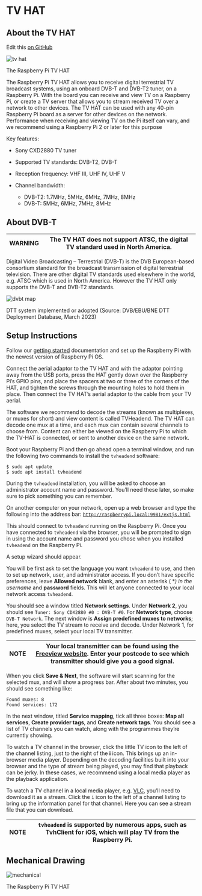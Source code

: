 # TV HAT

## About the TV HAT

Edit this [on GitHub](https://github.com/raspberrypi/documentation/blob/develop/documentation/asciidoc/accessories/tv-hat/about-tv-hat.adoc)

![tv hat](https://www.raspberrypi.com/documentation/accessories/images/tv-hat.jpg?hash=730bd0d2ac75a67e833015c7b116f6fd)

The Raspberry Pi TV HAT

The Raspberry Pi TV HAT allows you to receive digital terrestrial TV broadcast systems, using an onboard DVB-T and DVB-T2 tuner, on a Raspberry Pi. With the board you can receive and view TV on a Raspberry Pi, or create a TV server that allows you to stream received TV over a network to other devices. The TV HAT can be used with any 40-pin Raspberry Pi board as a server for other devices on the network. Performance when receiving and viewing TV on the Pi itself can vary, and we recommend using a Raspberry Pi 2 or later for this purpose

Key features:

* Sony CXD2880 TV tuner
* Supported TV standards: DVB-T2, DVB-T
* Reception frequency: VHF III, UHF IV, UHF V
* Channel bandwidth:

  * DVB-T2: 1.7MHz, 5MHz, 6MHz, 7MHz, 8MHz
  * DVB-T: 5MHz, 6MHz, 7MHz, 8MHz

## About DVB-T

| WARNING | The TV HAT does not support ATSC, the digital TV standard used in North America. |
| --------- | ---------------------------------------------------------------------------------- |

Digital Video Broadcasting – Terrestrial (DVB-T) is the DVB European-based consortium standard for the broadcast transmission of digital terrestrial television. There are other digital TV standards used elsewhere in the world, e.g. ATSC which is used in North America. However the TV HAT only supports the DVB-T and DVB-T2 standards.

![dvbt map](https://www.raspberrypi.com/documentation/accessories/images/dvbt-map.png?hash=386dfab1bde2bdb5ead483d93e873ee7)

DTT system implemented or adopted (Source: DVB/EBU/BNE DTT Deployment Database, March 2023)

## Setup Instructions

Follow our [getting started](https://www.raspberrypi.com/documentation/computers/getting-started.html) documentation and set up the Raspberry Pi with the newest version of Raspberry Pi OS.

Connect the aerial adaptor to the TV HAT and with the adaptor pointing away from the USB ports, press the HAT gently down over the Raspberry Pi’s GPIO pins, and place the spacers at two or three of the corners of the HAT, and tighten the screws through the mounting holes to hold them in place. Then connect the TV HAT’s aerial adaptor to the cable from your TV aerial.

The software we recommend to decode the streams (known as multiplexes, or muxes for short) and view content is called TVHeadend. The TV HAT can decode one mux at a time, and each mux can contain several channels to choose from. Content can either be viewed on the Raspberry Pi to which the TV-HAT is connected, or sent to another device on the same network.

Boot your Raspberry Pi and then go ahead open a terminal window, and run the following two commands to install the `tvheadend` software:

```
$ sudo apt update
$ sudo apt install tvheadend
```

During the `tvheadend` installation, you will be asked to choose an administrator account name and password. You’ll need these later, so make sure to pick something you can remember.

On another computer on your network, open up a web browser and type the following into the address bar: [`http://raspberrypi.local:9981/extjs.html`](http://raspberrypi.local:9981/extjs.html)

This should connect to `tvheadend` running on the Raspberry Pi. Once you have connected to `tvheadend` via the browser, you will be prompted to sign in using the account name and password you chose when you installed `tvheadend` on the Raspberry Pi.

A setup wizard should appear.

You will be first ask to set the language you want `tvheadend` to use, and then to set up network, user, and administrator access. If you don’t have specific preferences, leave **Allowed network** blank, and enter an asterisk ( **) in the *username** and **password** fields. This will let anyone connected to your local network access `tvheadend`.

You should see a window titled **Network settings**. Under **Network 2**, you should see `Tuner: Sony CDX2880 #0 : DVB-T #0`. For **Network type**, choose `DVB-T Network`. The next window is **Assign predefined muxes to networks**; here, you select the TV stream to receive and decode. Under Network 1, for predefined muxes, select your local TV transmitter.

| NOTE | Your local transmitter can be found using the [Freeview website](https://www.freeview.co.uk/help). Enter your postcode to see which transmitter should give you a good signal. |
| ------ | ----------------------------------------------------------------------------------------------------------------------------- |

When you click **Save &amp; Next**, the software will start scanning for the selected mux, and will show a progress bar. After about two minutes, you should see something like:

```
Found muxes: 8
Found services: 172
```

In the next window, titled **Service mapping**, tick all three boxes: **Map all services**, **Create provider tags**, and **Create network tags**. You should see a list of TV channels you can watch, along with the programmes they’re currently showing.

To watch a TV channel in the browser, click the little TV icon to the left of the channel listing, just to the right of the **i** icon. This brings up an in-browser media player. Depending on the decoding facilities built into your browser and the type of stream being played, you may find that playback can be jerky. In these cases, we recommend using a local media player as the playback application.

To watch a TV channel in a local media player, e.g. [VLC](https://www.videolan.org/vlc), you’ll need to download it as a stream. Click the `i` icon to the left of a channel listing to bring up the information panel for that channel. Here you can see a stream file that you can download.

| NOTE | `tvheadend` is supported by numerous apps, such as TvhClient for iOS, which will play TV from the Raspberry Pi. |
| ------ | ------------------------------------------------------------------------------------------------------ |

## Mechanical Drawing

![mechanical](https://www.raspberrypi.com/documentation/accessories/images/mechanical.png)

The Raspberry Pi TV HAT
